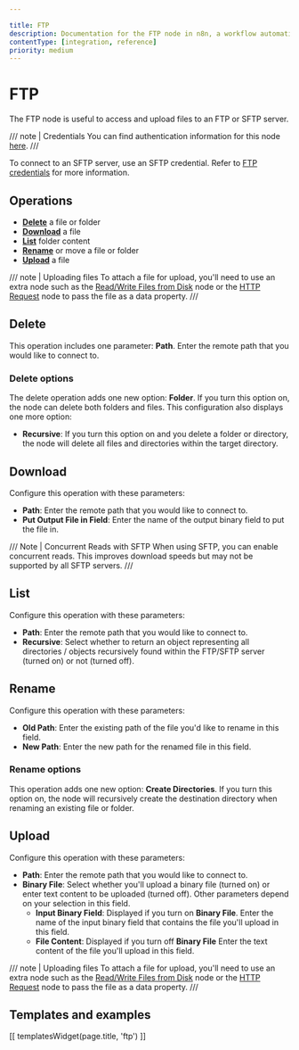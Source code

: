```yaml
---

title: FTP
description: Documentation for the FTP node in n8n, a workflow automation platform. Includes guidance on usage, and links to examples.
contentType: [integration, reference]
priority: medium
---
```


# FTP

The FTP node is useful to access and upload files to an FTP or SFTP server.

/// note | Credentials
You can find authentication information for this node [here](/integrations/builtin/credentials/ftp.md).
///

To connect to an SFTP server, use an SFTP credential. Refer to [FTP credentials](/integrations/builtin/credentials/ftp.md) for more information.

## Operations

- [**Delete**](#delete) a file or folder
- [**Download**](#download) a file
- [**List**](#list) folder content
- [**Rename**](#rename) or move a file or folder
- [**Upload**](#upload) a file

/// note | Uploading files
To attach a file for upload, you'll need to use an extra node such as the [Read/Write Files from Disk](/integrations/builtin/core-nodes/n8n-nodes-base.readwritefile.md) node or the [HTTP Request](/integrations/builtin/core-nodes/n8n-nodes-base.httprequest/index.md) node to pass the file as a data property.
///

## Delete

This operation includes one parameter: **Path**. Enter the remote path that you would like to connect to.

### Delete options

The delete operation adds one new option: **Folder**. If you turn this option on, the node can delete both folders and files. This configuration also displays one more option:

- **Recursive**: If you turn this option on and you delete a folder or directory, the node will delete all files and directories within the target directory.

## Download

Configure this operation with these parameters:

* **Path**: Enter the remote path that you would like to connect to.
* **Put Output File in Field**: Enter the name of the output binary field to put the file in.

/// Note | Concurrent Reads with SFTP
When using SFTP, you can enable concurrent reads. This improves download speeds but may not be supported by all SFTP servers.
///

## List

Configure this operation with these parameters:

* **Path**: Enter the remote path that you would like to connect to.
* **Recursive**: Select whether to return an object representing all directories / objects recursively found within the FTP/SFTP server (turned on) or not (turned off).

## Rename

Configure this operation with these parameters:

- **Old Path**: Enter the existing path of the file you'd like to rename in this field.
- **New Path**: Enter the new path for the renamed file in this field.

### Rename options

This operation adds one new option: **Create Directories**. If you turn this option on, the node will recursively create the destination directory when renaming an existing file or folder.

## Upload

Configure this operation with these parameters:

* **Path**: Enter the remote path that you would like to connect to.
* **Binary File**: Select whether you'll upload a binary file (turned on) or enter text content to be uploaded (turned off). Other parameters depend on your selection in this field.
    * **Input Binary Field**: Displayed if you turn on **Binary File**. Enter the name of the input binary field that contains the file you'll upload in this field.
    * **File Content**: Displayed if you turn off **Binary File** Enter the text content of the file you'll upload in this field.

/// note | Uploading files
To attach a file for upload, you'll need to use an extra node such as the [Read/Write Files from Disk](/integrations/builtin/core-nodes/n8n-nodes-base.readwritefile.md) node or the [HTTP Request](/integrations/builtin/core-nodes/n8n-nodes-base.httprequest/index.md) node to pass the file as a data property.
///

## Templates and examples

<!-- see https://www.notion.so/n8n/Pull-in-templates-for-the-integrations-pages-37c716837b804d30a33b47475f6e3780 -->
[[ templatesWidget(page.title, 'ftp') ]]
